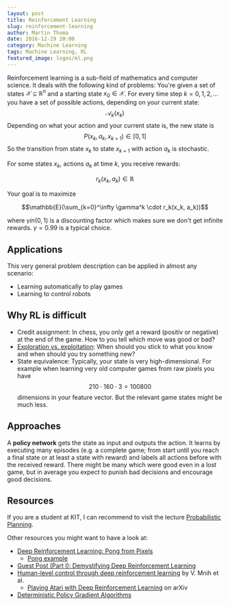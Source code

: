 ```yaml
---
layout: post
title: Reinforcement Learning
slug: reinforcement-learning
author: Martin Thoma
date: 2016-12-29 20:00
category: Machine Learning
tags: Machine Learning, RL
featured_image: logos/ml.png
---
```

Reinforcement learning is a sub-field of mathematics and computer science. It
deals with the following kind of problems: You're given a set of states
$\mathcal{X} \subseteq \mathbb{R}^n$ and a starting state $x_0 \in \mathcal{X}$.
For every time step $k = 0, 1, 2, \dots$ you have a set of possible actions,
depending on your current state:
$$\mathcal{A}_k(x_k)$$
Depending on what your action and your current state is, the new state is
$$P(x_k, a_k, x_{k+1}) \in [0, 1]$$
So the transition from state $x_k$ to state $x_{k+1}$ with action $a_k$ is
stochastic.

For some states $x_k$, actions $a_k$ at time $k$, you receive rewards:

$$r_k(x_k, a_k) \in \mathbb{R}$$

Your goal is to maximize

$$\mathbb{E}(\sum_{k=0}^\infty \gamma^k \cdot r_k(x_k, a_k))$$

where $\gamma in (0, 1)$ is a discounting factor which makes sure we don't get
infinite rewards. $\gamma = 0.99$ is a typical choice.


## Applications

This very general problem description can be applied in almost any scenario:

* Learning automatically to play games
* Learning to control robots


## Why RL is difficult

* Credit assignment: In chess, you only get a reward (positiv or negative) at
  the end of the game. How to you tell which move was good or bad?
* [Exploration vs. exploitation](https://martin-thoma.com/probabilistische-planung/#exporation-exploitation):
  When should you stick to what you know and when should you try something new?
* State equivalence: Typically, your state is very high-dimensional. For example
  when learning very old computer games from raw pixels you have
  $$210 \cdot 160 \cdot 3 = 100800$$
  dimensions in your feature vector. But the relevant game states might be
  much less.


## Approaches

A **policy network** gets the state as input and outputs the action. It learns
by executing many episodes (e.g. a complete game; from start until you reach a
final state or at least a state with reward) and labels all actions before with
the received reward. There might be many which were good even in a lost game,
but in average you expect to punish bad decisions and encourage good decisions.


## Resources

If you are a student at KIT, I can recommend to visit the lecture
[Probabilistic Planning](https://martin-thoma.com/probabilistische-planung/).

Other resources you might want to have a look at:

* [Deep Reinforcement Learning: Pong from Pixels](http://karpathy.github.io/2016/05/31/rl/)
    * [Pong example](https://gist.github.com/karpathy/a4166c7fe253700972fcbc77e4ea32c5)
* [Guest Post (Part I): Demystifying Deep Reinforcement Learning](https://www.nervanasys.com/demystifying-deep-reinforcement-learning/)
* [Human-level control through deep reinforcement learning](http://www.nature.com/nature/journal/v518/n7540/pdf/nature14236.pdf) by V. Mnih et al.
    * [Playing Atari with Deep Reinforcement Learning](http://arxiv.org/abs/1312.5602) on arXiv
* [Deterministic Policy Gradient Algorithms](http://jmlr.org/proceedings/papers/v32/silver14.pdf)
